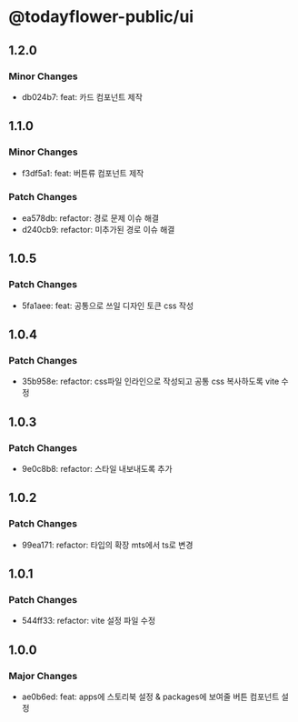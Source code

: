 # @todayflower-public/ui

## 1.2.0

### Minor Changes

- db024b7: feat: 카드 컴포넌트 제작

## 1.1.0

### Minor Changes

- f3df5a1: feat: 버튼류 컴포넌트 제작

### Patch Changes

- ea578db: refactor: 경로 문제 이슈 해결
- d240cb9: refactor: 미추가된 경로 이슈 해결

## 1.0.5

### Patch Changes

- 5fa1aee: feat: 공통으로 쓰일 디자인 토큰 css 작성

## 1.0.4

### Patch Changes

- 35b958e: refactor: css파일 인라인으로 작성되고 공통 css 복사하도록 vite 수정

## 1.0.3

### Patch Changes

- 9e0c8b8: refactor: 스타일 내보내도록 추가

## 1.0.2

### Patch Changes

- 99ea171: refactor: 타입의 확장 mts에서 ts로 변경

## 1.0.1

### Patch Changes

- 544ff33: refactor: vite 설정 파일 수정

## 1.0.0

### Major Changes

- ae0b6ed: feat: apps에 스토리북 설정 & packages에 보여줄 버튼 컴포넌트 설정
